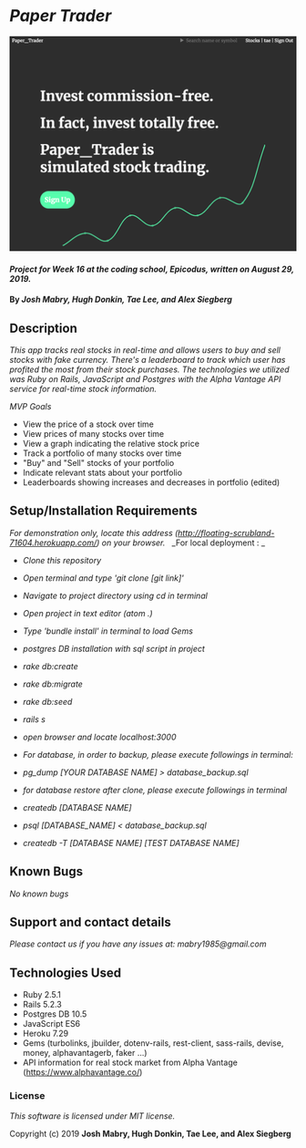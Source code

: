
# _Paper Trader_
![Main Page](/app/assets/images/signup.png)
#### _Project for Week 16 at the coding school, Epicodus, written on August 29, 2019._

#### By _**Josh Mabry, Hugh Donkin, Tae Lee, and Alex Siegberg**_

## Description
_This app tracks real stocks in real-time and allows users to buy and sell stocks with fake currency. There's a leaderboard to track which user has profited the most from their stock purchases. The technologies we utilized was Ruby on Rails, JavaScript and Postgres with the Alpha Vantage API service for real-time stock information._

_MVP Goals_
* View the price of a stock over time
* View prices of many stocks over time
* View a graph indicating the relative stock price
* Track a portfolio of many stocks over time
* "Buy" and "Sell" stocks of your portfolio
* Indicate relevant stats about your portfolio
* Leaderboards showing increases and decreases in portfolio (edited)

## Setup/Installation Requirements
 _For demonstration only,
 locate this address (http://floating-scrubland-71604.herokuapp.com/) on your browser._
&nbsp;
 _For local deployment : _
* _Clone this repository_
* _Open terminal and type 'git clone [git link]'_
* _Navigate to project directory using cd in terminal_
* _Open project in text editor (atom .)_
* _Type 'bundle install' in terminal to load Gems_
* _postgres DB installation with sql script in project_
* _rake db:create_
* _rake db:migrate_
* _rake db:seed_
* _rails s_
* _open browser and locate localhost:3000_

* _For database,
 in order to backup, please execute followings in terminal:_
* _pg_dump [YOUR DATABASE NAME] > database_backup.sql_
* _for database restore after clone, please execute followings in terminal_
* _createdb [DATABASE NAME]_
* _psql [DATABASE_NAME] < database_backup.sql_
* _createdb -T [DATABASE NAME] [TEST DATABASE NAME]_

## Known Bugs
_No known bugs_

## Support and contact details
_Please contact us if you have any issues at: mabry1985@gmail.com_

## Technologies Used
* Ruby 2.5.1
* Rails 5.2.3
* Postgres DB 10.5
* JavaScript ES6
* Heroku 7.29
* Gems (turbolinks, jbuilder, dotenv-rails, rest-client, sass-rails, devise, money, alphavantagerb, faker ...)
* API information for real stock market from Alpha Vantage (https://www.alphavantage.co/)

### License
_This software is licensed under MIT license._

Copyright (c) 2019 **Josh Mabry, Hugh Donkin, Tae Lee, and Alex Siegberg**
